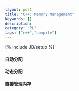 ```yaml
--- 
layout: post 
title: "C++: Memory Management" 
keywords: [] 
description: 
category: "PL"
tags: ["c++","compile"]
--- 
```

{% include JB/setup %}
#### 自动分配
#### 动态分配
#### 直接管理内存

